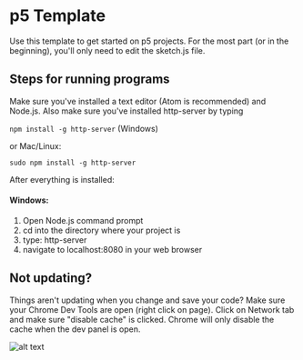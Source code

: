 # p5 Template

Use this template to get started on p5 projects. For the most part (or in the beginning), you'll only need to edit the sketch.js file.

## Steps for running programs

Make sure you've installed a text editor (Atom is recommended) and Node.js. Also make sure you've installed http-server by typing  
  
  `npm install -g http-server` (Windows)

or Mac/Linux: 
  
  `sudo npm install -g http-server`

After everything is installed:

#### Windows:

1. Open Node.js command prompt
2. cd into the directory where your project is
3. type: http-server
4. navigate to localhost:8080 in your web browser

## Not updating?
Things aren't updating when you change and save your code? Make sure your Chrome Dev Tools are open (right click on page). Click on Network tab and make sure "disable cache" is clicked. Chrome will only disable the cache when the dev panel is open.

![alt text](https://i.stack.imgur.com/Grwsc.png)
